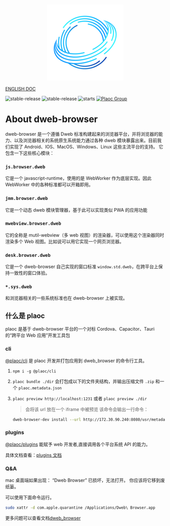 <br />
<p align="center">
<!-- <h1>Dweb-Browser</h1> -->
<img src="./desktop-dev/logo.png" width="240">
</p>

[ENGLISH DOC](./README_EN.md)

![stable-release](https://img.shields.io/badge/dweb-browser-success)
![stable-release](https://img.shields.io/badge/dweb-plaoc-orange)
![starts](https://shields.io/github/stars/BioforestChain/dweb_browser)
[![Plaoc Group][plaoc-badge]][plaoc-url]

[plaoc-badge]: https://img.shields.io/badge/plaoc-doc-blue
[plaoc-url]: https://github.com/BioforestChain/dweb_browser-docs

# About dweb-browser

dweb-browser 是一个遵循 Dweb 标准构建起来的浏览器平台，并将浏览器的能力、以及浏览器相关的系统原生系统能力通过各种 dweb 模块暴露出来。目前我们实现了 Android、IOS、MacOS、Windows、Linux 这些主流平台的支持。
它包含一下这些核心模块：

### `js.browser.dweb`

它是一个 javascript-runtime，使用的是 WebWorker 作为底层实现。因此 WebWorker 中的各种标准都可以开箱即用。

### `jmm.browser.dweb`

它是一个动态 dweb 模块管理器，基于此可以实现类似 PWA 的应用功能

### `mwebview.browser.dweb`

它的全称是 mutil-webview（多 web 视图）的渲染器，可以使用这个渲染器同时渲染多个 Web 视图。比如说可以用它实现一个网页浏览器。

### `desk.browser.dweb`

它是一个 dweb-browser 自己实现的窗口标准 `window.std.dweb`，在跨平台上保持一致性的窗口体验。

### `*.sys.dweb`

和浏览器相关的一些系统标准也在 dweb-browser 上被实现。

## 什么是 plaoc

plaoc 是基于 dweb-browser 平台的一个对标 Cordova、Capacitor、Tauri 的“跨平台 Web 应用”开发工具包

### cli

[@plaoc/cli](https://www.npmjs.com/package/@plaoc/cli) 是 plaoc 开发并打包应用到 dweb_browser 的命令行工具。

1. `npm i -g @plaoc/cli`

1. `plaoc bundle ./dir`
   会打包成以下的文件夹结构，并输出压缩文件 `.zip` 和一个 `plaoc.metadata.json`

1. `plaoc preview http://localhost:1231` 或者 `plaoc preview ./dir`
   > 会将该 url 放在一个 iframe 中被预览
   > 该命令会输出一行命令：
   ```bash
   dweb-browser-dev install --url http://172.30.90.240:8080/usr/metadata.json
   ```

### plugins

[@plaoc/plugins](https://www.npmjs.com/package/@plaoc/plugins) 能赋予 web 开发者,直接调用各个平台系统 API 的能力。

具体文档查看：[plugins 文档](https://docs.dweb-browser.org/plaoc/)

### Q&A

mac 桌面端如果出现： “Dweb Browser” 已损坏，无法打开。 你应该将它移到废纸篓。

可以使用下面命令运行。

```bash
sudo xattr -d com.apple.quarantine /Applications/Dweb\ Browser.app
```

更多问题可以查看文档[dweb_browser](https://docs.dweb-browser.org/)
